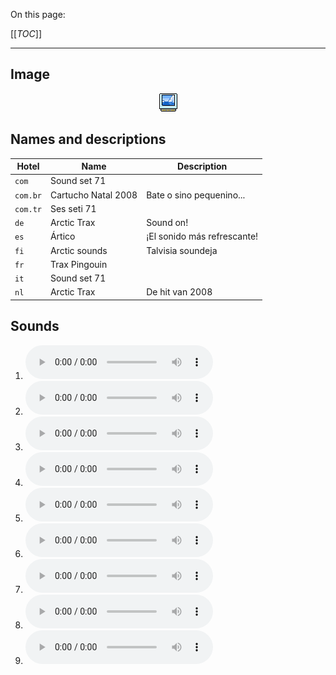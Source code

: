 On this page:

[[_TOC_]]

---

## Image

<div align="center">

![sound_set_71](../uploads/imgs/71.gif)

</div>

## Names and descriptions

| Hotel | Name | Description |
|-|-|-|
| `com` | Sound set 71 |  |
| `com.br` | Cartucho Natal 2008 | Bate o sino pequenino... |
| `com.tr` | Ses seti 71 |  |
| `de` | Arctic Trax | Sound on! |
| `es` | Ártico | ¡El sonido más refrescante! |
| `fi` | Arctic sounds | Talvisia soundeja |
| `fr` | Trax Pingouin |  |
| `it` | Sound set 71 |  |
| `nl` | Arctic Trax | De hit van 2008 |

## Sounds

1. ![Sample 631](../uploads/sounds/sound_machine_sample_631.mp3)
1. ![Sample 632](../uploads/sounds/sound_machine_sample_632.mp3)
1. ![Sample 633](../uploads/sounds/sound_machine_sample_633.mp3)
1. ![Sample 634](../uploads/sounds/sound_machine_sample_634.mp3)
1. ![Sample 635](../uploads/sounds/sound_machine_sample_635.mp3)
1. ![Sample 636](../uploads/sounds/sound_machine_sample_636.mp3)
1. ![Sample 637](../uploads/sounds/sound_machine_sample_637.mp3)
1. ![Sample 638](../uploads/sounds/sound_machine_sample_638.mp3)
1. ![Sample 639](../uploads/sounds/sound_machine_sample_639.mp3)